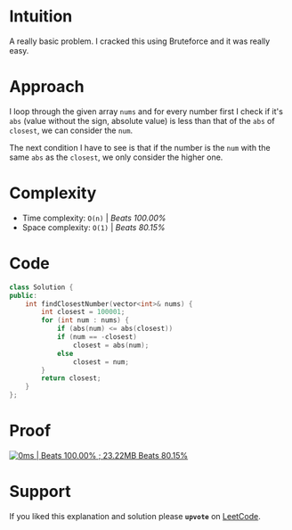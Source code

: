 # Intuition
A really basic problem. I cracked this using Bruteforce and it was really easy.

# Approach 
I loop through the given array `nums` and for every number first I check if it's `abs` (value without the sign, absolute value) is less than that of the `abs` of `closest`, we can consider the `num`.

The next condition I have to see is that if the number is the `num` with the same `abs` as the `closest`, we only consider the higher one.

# Complexity
- Time complexity: `O(n)` | *Beats 100.00%*
- Space complexity: `O(1)` | *Beats 80.15%*

# Code
```cpp
class Solution {
public:
    int findClosestNumber(vector<int>& nums) {
        int closest = 100001;
        for (int num : nums) {
            if (abs(num) <= abs(closest))
            if (num == -closest)
                closest = abs(num);
            else
                closest = num;
        }
        return closest;
    }
};
```

# Proof

[![0ms | Beats 100.00% ; 23.22MB Beats 80.15%](https://assets.leetcode.com/users/images/cf920379-0255-4abd-a6a7-910f9b45f491_1760012949.386337.png)](https://leetcode.com/submissions/detail/1796322010/)

# Support

If you liked this explanation and solution please **`upvote`** on [LeetCode](https://leetcode.com/problems/find-closest-number-to-zero/solutions/7261615/solution-for-closest-number-to-zero-in-c-0gcv/).
